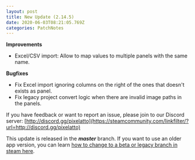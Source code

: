 ```yaml
---
layout: post
title: New Update (2.14.5)
date: 2020-06-03T08:21:05.769Z
categories: PatchNotes
---
```

**Improvements**

* Excel/CSV import: Allow to map values to multiple panels with the same name.

**Bugfixes**

* Fix Excel import ignoring columns on the right of the ones that doesn't exists as panel.
* Fix legacy project convert logic when there are invalid image paths in the panels.

If you have feedback or want to report an issue, please join to our Discord server: [http://discord.gg/pixelatto](https://steamcommunity.com/linkfilter/?url=http://discord.gg/pixelatto)

This update is released in the ***master*** branch. If you want to use an older app version, you can learn [how to change to a beta or legacy branch in steam here](https://steamcommunity.com/linkfilter/?url=https://steamcommunity.com/linkfilter/?url=https://steamcommunity.com/sharedfiles/filedetails/?id=1129108624).